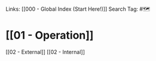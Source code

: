Links: [[000 - Global Index (Start Here!)]]
Search Tag: #🗺 

# [[01 - Operation]]

[[02 - External]]
[[02 - Internal]]

